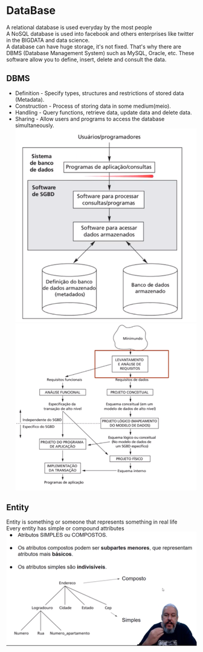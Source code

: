 # DataBase
A relational database is used everyday by the most people   
A NoSQL database is used into facebook and others enterprises like twitter in the BIGDATA and data science.   
A database can have huge storage, it's not fixed. That's why there are DBMS (Database Management System) such as MySQL, Oracle, etc. These software allow you to define, insert, delete and consult the data.
## DBMS
* Definition - Specify types, structures and restrictions of stored data (Metadata).
* Construction - Process of storing data in some medium(meio).
* Handling - Query functions, retrieve data, update data and delete data.
* Sharing - Allow users and programs to access the database simultaneously.
![Database](./img/database.png)
![Database](./img/implementDB.png)
## Entity
Entity is something or someone that represents something in real life  
Every entity has simple or compound attributes
![Entity](img/EntidadeAtributos.png) 